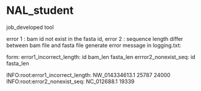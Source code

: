 # NAL_student
job_developed tool

error 1 : bam id not exist in the fasta id,
error 2 : sequence length differ between bam file and fasta file 
generate error message in logging.txt:

form: 
error1_incorrect_length: id bam_len fasta_len
errror2_nonexist_seq: id fasta_len 


INFO:root:error1_incorrect_length: NW_014334613.1       25787   24000
INFO:root:error2_nonexist_seq: NC_012688.1      19339
 
